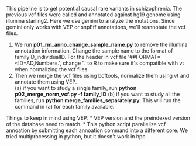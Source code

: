 This pipeline is to get potential causal rare variants in schizophrenia.
The previous vcf files were called and annotated against hg19 genome using illumina starling2. Here we use gemini to analyze the mutations. Since gemini only works with VEP or snpEff annotations, we'll reannotate the vcf files.
1. We run **p01_rm_anno_change_sample_name.py**
 to remove the illumina annotation information. Change the sample name to the format of familyID_individualID. For the header in vcf file '##FORMAT=<ID=AD,Number=.', change '.' to R to make sure it's compatible with vt when normalizing the vcf files.
2. Then we merge the vcf files using bcftools, normalize them using vt and annotate them using VEP.  
    (a) if you want to study a single family, run **python p02_merge_norm_vcf.py -f family_ID**
    (b) if you want to study all the families, run **python merge_families_separately.py**. This will run the command in (a) for each family available.

Things to keep in mind using VEP:
	* VEP version and the preindexed version of the database need to match.
	* This python script parallelize vcf annoation by submitting each annoation command into a different core. We tried multiprocessing in python, but it doesn't work in hpc.

